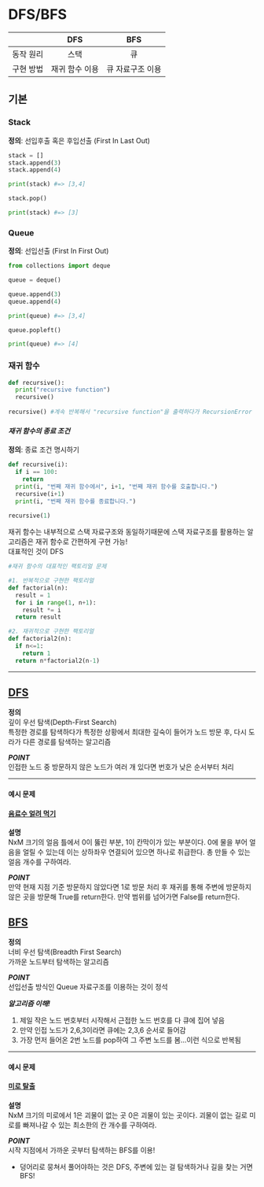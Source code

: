 
# DFS/BFS

| |DFS|BFS|
|:-|:-:|:-:|
|동작 원리|스택|큐|
|구현 방법|재귀 함수 이용|큐 자료구조 이용|


## 기본 
### Stack<br>
__정의__: 선입후출 혹은 후입선출 (First In Last Out)<br>

``` python
stack = []
stack.append(3)
stack.append(4)

print(stack) #=> [3,4]

stack.pop()

print(stack) #=> [3]
```


### Queue<br>
__정의__: 선입선출 (First In First Out)<br>

``` python
from collections import deque

queue = deque()

queue.append(3)
queue.append(4)

print(queue) #=> [3,4]

queue.popleft()

print(queue) #=> [4]
```

### 재귀 함수<br>

``` python
def recursive():
  print("recursive function")
  recursive()
 
recursive() #계속 반복해서 "recursive function"을 출력하다가 RecursionError 메세지를 출력하고 멈춤
```

#### *재귀 함수의 종료 조건*
__정의__: 종료 조건 명시하기<br>

``` python 
def recursive(i):
  if i == 100:
    return
  print(i, "번째 재귀 함수에서", i+1, "번째 재귀 함수를 호출합니다.")
  recursive(i+1)
  print(i, "번째 재귀 함수를 종료합니다.")
  
recursive(1)
```
재귀 함수는 내부적으로 스택 자료구조와 동일하기때문에 스택 자료구조를 활용하는 알고리즘은 재귀 함수로 간편하게 구현 가능!<br>
대표적인 것이 DFS<br>

``` python
#재귀 함수의 대표적인 팩토리얼 문제

#1. 반복적으로 구현한 팩토리얼
def factorial(n):
  result = 1
  for i in range(1, n+1):
    result *= i
  return result

#2. 재귀적으로 구현한 팩토리얼
def factorial2(n):
  if n<=1:
    return 1
  return n*factorial2(n-1)
```
-----


## [DFS](./DFS.py)
__정의__<br>
깊이 우선 탐색(Depth-First Search)<br>
특정한 경로를 탐색하다가 특정한 상황에서 최대한 깊숙이 들어가 노드 방문 후, 다시 도라가 다른 경로를 탐색하는 알고리즘<br>

__*POINT*__<br>
인접한 노드 중 방문하지 않은 노드가 여러 개 있다면 번호가 낮은 순서부터 처리<br>

-----

#### __예시 문제__<br>
#### [음료수 얼려 먹기](./ice.py)<br>

__설명__<br>
NxM 크기의 얼음 틀에서 0이 뚫린 부분, 1이 칸막이가 있는 부분이다. 0에 물을 부어 얼음을 얼릴 수 있는데 이는 상하좌우 연결되어 있으면 하나로 취급한다. 총 만들 수 있는 얼음 개수를 구하여라.<br>

__*POINT*__<br>
만약 현재 지점 기준 방문하지 않았다면 1로 방문 처리 후 재귀를 통해 주변에 방문하지 않은 곳을 방문해 True를 return한다. 만약 범위를 넘어가면 False를 return한다.<br>


## [BFS](./BFS.py)
__정의__<br>
너비 우선 탐색(Breadth First Search)<br>
가까운 노드부터 탐색하는 알고리즘<br>


__*POINT*__<br>
선입선출 방식인 Queue 자료구조를 이용하는 것이 정석<br>

__*알고리즘 이해!*__<br>
1. 제일 작은 노드 번호부터 시작해서 근접한 노드 번호를 다 큐에 집어 넣음<br>
2. 만약 인접 노드가 2,6,3이라면 큐에는 2,3,6 순서로 들어감<br>
3. 가장 먼저 들어온 2번 노드를 pop하여 그 주변 노드를 봄...이런 식으로 반복됨

-----

#### __예시 문제__<br>
#### [미로 탈출](./maze.py)<br>

__설명__<br>
NxM 크기의 미로에서 1은 괴물이 없는 곳 0은 괴물이 있는 곳이다. 괴물이 없는 길로 미로를 빠져나갈 수 있는 최소한의 칸 개수를 구하여라.<br>

__*POINT*__<br>
시작 지점에서 가까운 곳부터 탐색하는 BFS를 이용!<br>
* 덩어리로 뭉쳐서 풀어야하는 것은 DFS, 주변에 있는 걸 탐색하거나 길을 찾는 거면 BFS!
